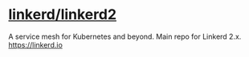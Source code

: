 # [linkerd/linkerd2](https://github.com/linkerd/linkerd2)

A service mesh for Kubernetes and beyond. Main repo for Linkerd 2.x. https://linkerd.io
